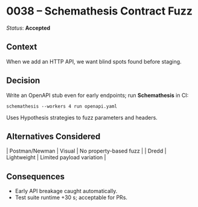 # 0038 – Schemathesis Contract Fuzz

*Status*: **Accepted**

## Context

When we add an HTTP API, we want blind spots found before staging.

## Decision

Write an OpenAPI stub even for early endpoints; run **Schemathesis** in CI:

```
schemathesis --workers 4 run openapi.yaml
```

Uses Hypothesis strategies to fuzz parameters and headers.

## Alternatives Considered

\| Postman/Newman | Visual | No property-based fuzz |
\| Dredd | Lightweight | Limited payload variation |

## Consequences

* Early API breakage caught automatically.
* Test suite runtime +30 s; acceptable for PRs.
